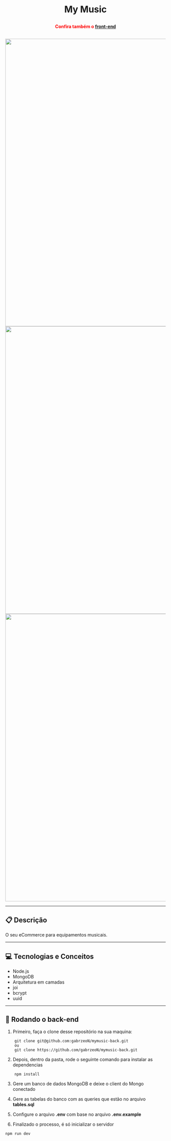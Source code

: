 # <p align = "center"> My Music </p>

#### <p align = "center" style="color:red" > Confira também o [front-end](https://github.com/gabrzeoN/mymusic-front) </p>
##
<div align = "center" >
    <img src="./pictures/Linkr-1.png" width="900px" />
    <img src="./pictures/Linkr-2.png" width="900px" />
    <img src="./pictures/Linkr-3.png" width="900px" />
</div>

***

##  :clipboard: Descrição

O seu eCommerce para equipamentos musicais.

***

## :computer:	 Tecnologias e Conceitos 

- Node.js
- MongoDB
- Arquitetura em camadas
- joi
- bcrypt
- uuid

***

## 🏁 Rodando o back-end

1. Primeiro, faça o clone desse repositório na sua maquina:
```
    git clone git@github.com:gabrzeoN/mymusic-back.git
    ou
    git clone https://github.com/gabrzeoN/mymusic-back.git
```

2. Depois, dentro da pasta, rode o seguinte comando para instalar as dependencias
```
    npm install
```

3. Gere um banco de dados MongoDB e deixe o client do Mongo conectado

4. Gere as tabelas do banco com as queries que estão no arquivo **tables.sql**

5. Configure o arquivo **.env**  com base no arquivo **.env.example**

6. Finalizado o processo, é só inicializar o servidor
```
npm run dev
```
